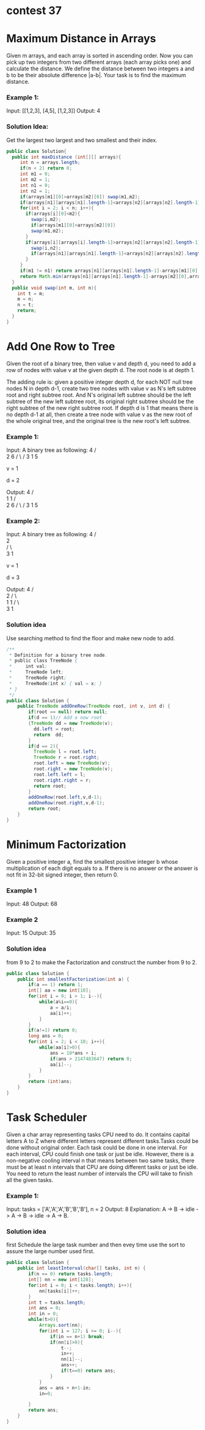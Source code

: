 # contest 37
# Maximum Distance in Arrays
Given m arrays, and each array is sorted in ascending order. Now you can pick up two integers from two different arrays (each array picks one) and calculate the distance. We define the distance between two integers a and b to be their absolute difference |a-b|. Your task is to find the maximum distance.
### Example 1:
Input:
[[1,2,3],
 [4,5],
 [1,2,3]]
Output: 4
### Solution Idea:
Get the largest two largest and two smallest and their index.
```java
public class Solution{
  public int maxDistance (int[][] arrays){
     int n = arrays.length;
     if(n < 2) return 0;
     int m1 = 0;
     int m2 = 1;
     int n1 = 0;
     int n2 = 1;
     if(arrays[m1][0]>arrays[m2][0]) swap(m1,m2);
     if(arrays[n1][arrays[n1].length-1]<arrays[n2][arrays[n2].length-1])          swap(n1,n2);
     for(int i = 2; i < n; i++){
       if(arrays[i][0]<m2){
         swap(i,m2);
         if(arrays[m1][0]>arrays[m2][0])
         swap(m1,m2);
       }
       if(arrays[i][arrays[i].length-1]>arrays[n2][arrays[n2].length-1]){
         swap(i,n2);
         if(arrays[n1][arrays[n1].length-1]<arrays[n2][arrays[n2].length-1])  swap(n1,n2);
       }
     }
     if(m1 != n1) return arrays[n1][arrays[n1].length-1]-arrays[m1][0];
     return Math.min(arrays[n1][arrays[n1].length-1]-arrays[m2][0],arrays[n2][arrays[n2].length-1]-arrays[m1][0]);
  }
  public void swap(int m, int n){
    int t = m;
    m = n;
    n = t;
    return;
  }
}
```
# Add One Row to Tree
Given the root of a binary tree, then value v and depth d, you need to add a row of nodes with value v at the given depth d. The root node is at depth 1.

The adding rule is: given a positive integer depth d, for each NOT null tree nodes N in depth d-1, create two tree nodes with value v as N's left subtree root and right subtree root. And N's original left subtree should be the left subtree of the new left subtree root, its original right subtree should be the right subtree of the new right subtree root. If depth d is 1 that means there is no depth d-1 at all, then create a tree node with value v as the new root of the whole original tree, and the original tree is the new root's left subtree.
### Example 1:
Input:
A binary tree as following:
       4
     /   \
    2     6
   / \   /
  3   1 5   

v = 1

d = 2

Output:
       4
      / \
     1   1
    /     \
   2       6
  / \     /
 3   1   5   
### Example 2:
Input:
A binary tree as following:
      4
     /   
    2    
   / \   
  3   1    

v = 1

d = 3

Output:
      4
     /   
    2
   / \    
  1   1
 /     \  
3       1
### Solution idea
Use searching method to find the floor and make new node to add.
```java
/**
 * Definition for a binary tree node.
 * public class TreeNode {
 *     int val;
 *     TreeNode left;
 *     TreeNode right;
 *     TreeNode(int x) { val = x; }
 * }
 */
public class Solution {
    public TreeNode addOneRow(TreeNode root, int v, int d) {
        if(root == null) return null;
        if(d == 1)// Add a now root
        {TreeNode dd = new TreeNode(v);
          dd.left = root;
          return  dd;
        }
        if(d == 2){
          TreeNode l = root.left;
          TreeNode r = root.right;
          root.left = new TreeNode(v);
          root.right = new TreeNode(v);
          root.left.left = l;
          root.right.right = r;
          return root;
        }
        addOneRow(root.left,v,d-1);
        addOneRow(root.right,v,d-1);
        return root;
    }
}
```
# Minimum Factorization
Given a positive integer a, find the smallest positive integer b whose multiplication of each digit equals to a.
If there is no answer or the answer is not fit in 32-bit signed integer, then return 0.
### Example 1
Input:
48
Output:
68
### Example 2
Input:
15
Output:
35
### Solution idea
from 9 to 2 to make the Factorization and construct the number from 9 to 2.
```java
public class Solution {
    public int smallestFactorization(int a) {
        if(a == 1) return 1;
        int[] aa = new int[10];
        for(int i = 9; i > 1; i--){
            while(a%i==0){
                a = a/i;
                aa[i]++;
            }
        }
        if(a!=1) return 0;
        long ans = 0;
        for(int i = 2; i < 10; i++){
            while(aa[i]>0){
                ans = 10*ans + i;
                if(ans > 2147483647) return 0;
                aa[i]--;
            }
        }
        return (int)ans;
    }
}
```
# Task Scheduler
Given a char array representing tasks CPU need to do. It contains capital letters A to Z where different letters represent different tasks.Tasks could be done without original order. Each task could be done in one interval. For each interval, CPU could finish one task or just be idle.
However, there is a non-negative cooling interval n that means between two same tasks, there must be at least n intervals that CPU are doing different tasks or just be idle.
You need to return the least number of intervals the CPU will take to finish all the given tasks.
### Example 1:
Input: tasks = ['A','A','A','B','B','B'], n = 2
Output: 8
Explanation: A -> B -> idle -> A -> B -> idle -> A -> B.
### Solution idea
first Schedule the large task number and then evey time use the sort to assure the large number used first.
```java
public class Solution {
    public int leastInterval(char[] tasks, int n) {
        if(n == 0) return tasks.length;
        int[] nn = new int[128];
        for(int i = 0; i < tasks.length; i++){
            nn[tasks[i]]++;
        }
        int t = tasks.length;
        int ans = 0;
        int in = 0;
        while(t>0){
            Arrays.sort(nn);
            for(int i = 127; i >= 0; i--){
                if(in == n+1) break;
                if(nn[i]>0){
                    t--;
                    in++;
                    nn[i]--;
                    ans++;
                    if(t==0) return ans;
                }
            }
            ans = ans + n+1-in;
            in=0;

        }
        return ans;
    }
}
```
